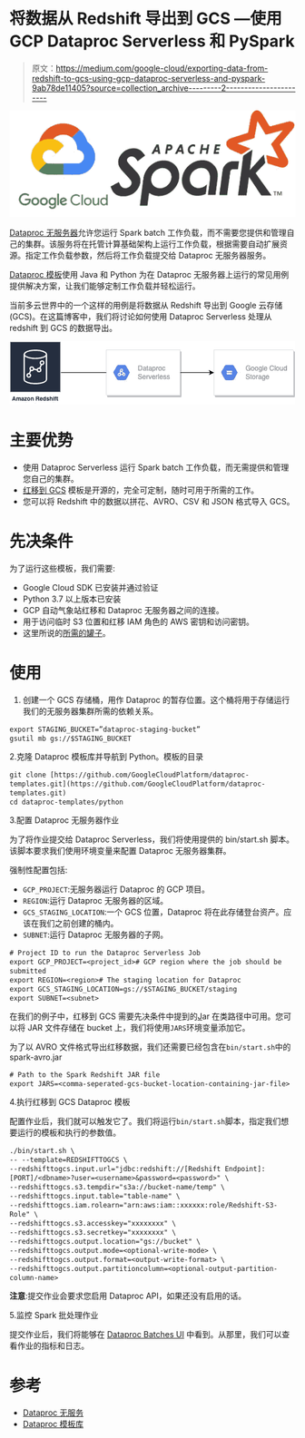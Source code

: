 # 将数据从 Redshift 导出到 GCS —使用 GCP Dataproc Serverless 和 PySpark

> 原文：<https://medium.com/google-cloud/exporting-data-from-redshift-to-gcs-using-gcp-dataproc-serverless-and-pyspark-9ab78de11405?source=collection_archive---------2----------------------->

![](img/42ae6e89ed4ec2cf720e7dfee3e5605f.png)

[Dataproc 无服务器](https://cloud.google.com/dataproc-serverless/docs)允许您运行 Spark batch 工作负载，而不需要您提供和管理自己的集群。该服务将在托管计算基础架构上运行工作负载，根据需要自动扩展资源。指定工作负载参数，然后将工作负载提交给 Dataproc 无服务器服务。

[Dataproc 模板](https://github.com/GoogleCloudPlatform/dataproc-templates)使用 Java 和 Python 为在 Dataproc 无服务器上运行的常见用例提供解决方案，让我们能够定制工作负载并轻松运行。

当前多云世界中的一个这样的用例是将数据从 Redshift 导出到 Google 云存储(GCS)。在这篇博客中，我们将讨论如何使用 Dataproc Serverless 处理从 redshift 到 GCS 的数据导出。

![](img/802fa04e8c7009864d8acc4a9c9827fa.png)

# 主要优势

*   使用 Dataproc Serverless 运行 Spark batch 工作负载，而无需提供和管理您自己的集群。
*   [红移到 GCS](https://github.com/GoogleCloudPlatform/dataproc-templates/tree/main/python/dataproc_templates/redshift#redshift-to-gcs) 模板是开源的，完全可定制，随时可用于所需的工作。
*   您可以将 Redshift 中的数据以拼花、AVRO、CSV 和 JSON 格式导入 GCS。

# **先决条件**

为了运行这些模板，我们需要:

*   Google Cloud SDK 已安装并通过验证
*   Python 3.7 以上版本已安装
*   GCP 自动气象站红移和 Dataproc 无服务器之间的连接。
*   用于访问临时 S3 位置和红移 IAM 角色的 AWS 密钥和访问密钥。
*   这里所说的[所需的罐子](https://github.com/GoogleCloudPlatform/dataproc-templates/tree/main/python/dataproc_templates/redshift#required-jar-files)。

# 使用

1.  创建一个 GCS 存储桶，用作 Dataproc 的暂存位置。这个桶将用于存储运行我们的无服务器集群所需的依赖关系。

```
export STAGING_BUCKET=”dataproc-staging-bucket”
gsutil mb gs://$STAGING_BUCKET
```

2.克隆 Dataproc 模板库并导航到 Python。模板的目录

```
git clone [https://github.com/GoogleCloudPlatform/dataproc-templates.git](https://github.com/GoogleCloudPlatform/dataproc-templates.git)
cd dataproc-templates/python
```

3.配置 Dataproc 无服务器作业

为了将作业提交给 Dataproc Serverless，我们将使用提供的 bin/start.sh 脚本。该脚本要求我们使用环境变量来配置 Dataproc 无服务器集群。

强制性配置包括:

*   `GCP_PROJECT`:无服务器运行 Dataproc 的 GCP 项目。
*   `REGION`:运行 Dataproc 无服务器的区域。
*   `GCS_STAGING_LOCATION`:一个 GCS 位置，Dataproc 将在此存储登台资产。应该在我们之前创建的桶内。
*   `SUBNET`:运行 Dataproc 无服务器的子网。

```
# Project ID to run the Dataproc Serverless Job
export GCP_PROJECT=<project_id># GCP region where the job should be submitted
export REGION=<region># The staging location for Dataproc
export GCS_STAGING_LOCATION=gs://$STAGING_BUCKET/staging
export SUBNET=<subnet> 
```

在我们的例子中，红移到 GCS 需要先决条件中提到的[J](https://cloud.google.com/dataproc-serverless/docs/guides/bigquery-connector-spark-example)ar 在类路径中可用。您可以将 JAR 文件存储在 bucket 上，我们将使用`JARS`环境变量添加它。

为了以 AVRO 文件格式导出红移数据，我们还需要已经包含在`bin/start.sh`中的 spark-avro.jar

```
# Path to the Spark Redshift JAR file
export JARS=<comma-seperated-gcs-bucket-location-containing-jar-file>
```

4.执行红移到 GCS Dataproc 模板

配置作业后，我们就可以触发它了。我们将运行`bin/start.sh`脚本，指定我们想要运行的模板和执行的参数值。

```
./bin/start.sh \
-- --template=REDSHIFTTOGCS \
--redshifttogcs.input.url="jdbc:redshift://[Redshift Endpoint]:[PORT]/<dbname>?user=<username>&password=<password>" \
--redshifttogcs.s3.tempdir="s3a://bucket-name/temp" \
--redshifttogcs.input.table="table-name" \
--redshifttogcs.iam.rolearn="arn:aws:iam::xxxxxx:role/Redshift-S3-Role" \
--redshifttogcs.s3.accesskey="xxxxxxxx" \
--redshifttogcs.s3.secretkey="xxxxxxxx" \
--redshifttogcs.output.location="gs://bucket" \
--redshifttogcs.output.mode=<optional-write-mode> \
--redshifttogcs.output.format=<output-write-format> \
--redshifttogcs.output.partitioncolumn=<optional-output-partition-column-name>
```

**注意**:提交作业会要求您启用 Dataproc API，如果还没有启用的话。

5.监控 Spark 批处理作业

提交作业后，我们将能够在 [Dataproc Batches UI](https://console.cloud.google.com/dataproc/batches) 中看到。从那里，我们可以查看作业的指标和日志。

# 参考

*   [Dataproc 无服务](https://cloud.google.com/dataproc-serverless/docs/overview)
*   [Dataproc 模板库](https://github.com/GoogleCloudPlatform/dataproc-templates)